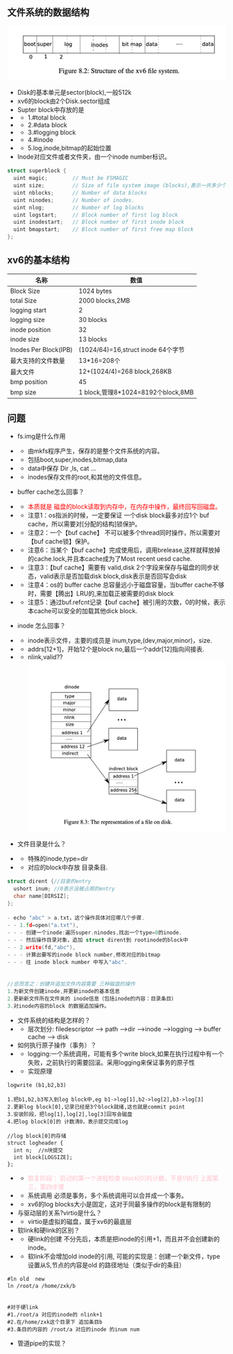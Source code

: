 ## 文件系统的数据结构
![layers.png](imgs%2Flayers.png)

- Disk的基本单元是sector(block),一般512k
- xv6的block由2个Disk.sector组成
- Supter block中存放的是 
- - 1.#total block
- - 2.#data block
- - 3.#logging block
- - 4.#inode
- - 5.log,inode,bitmap的起始位置
- Inode对应文件或者文件夹，由一个inode number标识。
```c
struct superblock {
  uint magic;        // Must be FSMAGIC
  uint size;         // Size of file system image (blocks),表示一共多少个block，就会有多少个bitmap的位
  uint nblocks;      // Number of data blocks
  uint ninodes;      // Number of inodes.
  uint nlog;         // Number of log blocks
  uint logstart;     // Block number of first log block
  uint inodestart;   // Block number of first inode block
  uint bmapstart;    // Block number of first free map block
};
```
## xv6的基本结构
| 名称                    | 数值                              |
|-----------------------|---------------------------------|
| Block Size            | 1024 bytes                      |
| total Size            | 2000 blocks,2MB                 |
| logging start         | 2                               |
| logging size          | 30 blocks                       |
| inode position        | 32                              |
| inode size            | 13 blocks                       |
| Inodes Per Block(IPB) | (1024/64)=16,struct inode 64个字节 |
| 最大支持的文件数量             | 13*16=208个                      |
| 最大文件                  | 12+(1024/4)=268 block,268KB     |
| bmp position          | 45                              |
| bmp size              | 1 block,管理8*1024=8192个block,8MB |


## 问题
- fs.img是什么作用
- - 由mkfs程序产生，保存的是整个文件系统的内容。
- - 包括boot,super,inodes,bitmap,data
- - data中保存 Dir ,ls, cat ...
- - inodes保存文件的root,和其他的文件信息。

- buffer cache怎么回事？
- - <font color=red>本质就是 磁盘的block读取到内存中，在内存中操作，最终回写回磁盘。</font>
- - 注意1：os指派的时候，一定要保证 一个disk block最多对应1个 buf cache，所以需要对[分配的结构]锁保护。
- - 注意2：一个【buf cache】 不可以被多个thread同时操作，所以需要对【buf cache锁】保护。
- - 注意6：当某个【buf cache】完成使用后，调用brelease,这样就释放掉的cache.lock,并且本cache成为了Most recent uesd cache.
- - 注意3：【buf cache】需要有 valid,disk 2个字段来保存与磁盘的同步状态，valid表示是否加载disk block,disk表示是否回写会disk
- - 注意4：os的 buffer cache 总容量远小于磁盘容量，当buffer cache不够时，需要【腾出】LRU的,来加载正被需要的disk block
- - 注意5：通过buf.refcnt记录【buf cache】被引用的次数，0的时候，表示本cache可以安全的加载其他dick block.

- inode 怎么回事？
- - inode表示文件，主要的成员是 inum,type,(dev,major,minor)，size.
- - addrs[12+1]，开始12个是block no,最后一个addr[12]指向间接表.
- - nlink,valid??
![inode.png](imgs%2Finode.png)
- 文件目录是什么？
- - 特殊的inode,type=dir
- - 对应的block中存放 目录条目.

```c
struct dirent {//目录的entry
  ushort inum; //0表示没被占用的entry
  char name[DIRSIZ];
};

- echo "abc" > a.txt，这个操作具体对应哪几个步骤.
- - 1.fd=open("a.txt"),
- - - 创建一个inode:遍历super.ninodes,找出一个type=0的inode.
- - - 然后操作目录对象，追加 struct dirent到 rootinode的block中
- - 2.write(fd,"abc"),
- - - 计算出要写的inode block number,修改对应的bitmap
- - - 往 inode block number 中写入"abc".


//总而言之：创建并追加文件内容需要 三种磁盘的操作
1.为新文件创建inode,并更新inode的基本信息
2.更新新文件所在文件夹的 inode信息（包括inode的内容：目录条目）
3.对inode内容的block 的数据追加操作。
```
- 文件系统的结构是怎样的？
- - 层次划分: filedescriptor --> path -->dir -->inode -->logging --> buffer cache --> disk
- 如何执行原子操作（事务）？
- - logging:一个系统调用，可能有多个write block,如果在执行过程中有一个失败，之前执行的需要回滚。采用logging来保证事务的原子性
- - 实现原理
```shell
logwrite (b1,b2,b3)

1.把b1,b2,b3写入到log block中,eg b1->log[1],b2->log[2],b3->log[3]
2.更新log block[0],记录已经是3个block就绪,这也就是commit point
3.安装阶段，把log[1],log[2],log[3]回写会磁盘
4.把log block[0]的 计数清0，表示提交完成log

//log block[0]的存储
struct logheader {
  int n;  //n块提交
  int block[LOGSIZE];
};
```
- - <font color=pink>恢复阶段： 启动的第一个进程检查 block[0]的计数，不是0执行 上面第三，第四步骤</font>
- - 系统调用 必须是事务，多个系统调用可以合并成一个事务。
- - xv6的log blocks大小是固定，这对于同最多操作的block是有限制的
- 与驱动层的关系?virtio是什么？
- - virtio是虚拟的磁盘，属于xv6的最底层
- 软link和硬link的区别？
- - 硬link的创建 不分先后，本质是把inode的引用+1，而且并不会创建新的inode。
- - 软link不会增加old inode的引用, 可能的实现是：创建一个新文件，type设置从S,节点的内容是old 的路径地址（类似于dir的条目）
```shell
#ln old  new
ln /root/a /home/zxk/b


#对于硬link
#1./root/a 对应的inode的 nlink+1
#2.在/home/zxk这个目录下 追加条目b
#3.条目的内容的 /root/a 对应的inode 的inum num

```
- 管道pipe的实现？
